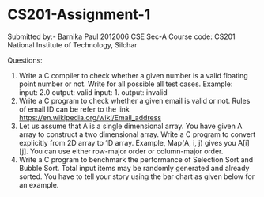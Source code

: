 # CS201-Assignment-1

Submitted by:-
Barnika Paul
2012006
CSE Sec-A
Course code: CS201
National Institute of Technology, Silchar

Questions:
1. Write a C compiler to check whether a given number is a valid floating point number or not. Write for all possible all test cases. Example:  
input: 2.0 
output: valid 
input: 1. 
output: invalid 
2. Write a C program to check whether a given email is valid or not. Rules of email ID can be refer to the link https://en.wikipedia.org/wiki/Email_address 
3. Let us assume that A is a single dimensional array. You have given A array to construct a two dimensional array. Write a C program to convert explicitly from 2D array to 1D array. Example, Map(A, i, j) gives you A[i][j]. You can use either row-major order or column-major order. 
4. Write a C program to benchmark the performance of Selection Sort and Bubble Sort. Total input items may be randomly generated and already sorted. You have to tell your story using the bar chart as given below for an example.  
